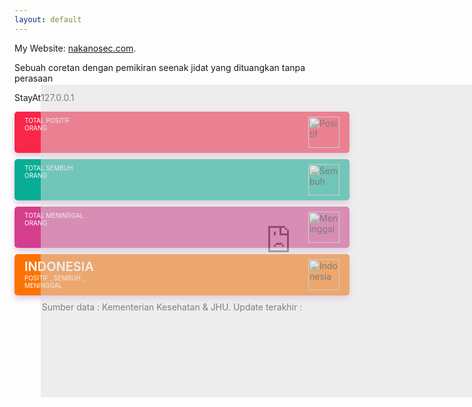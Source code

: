 ```yaml
---
layout: default
---
```

My Website:
[nakanosec.com](http://nakanosec.com).

Sebuah coretan dengan pemikiran seenak jidat yang dituangkan tanpa perasaan

StayAt127.0.0.1

<style type="text/css">
/* Style widget Covid */
p.indonesia-detail{margin:0!important}.title-cov{text-align:center;color:#222;font-size:14px}.indonesia-title{font-size:20px;font-weight:600}.keterangan{font-size:10px;text-align:left;color:#ffffff}.data{margin:5px 0 10px;display:block}.data .positif,.data .sembuh,.data .meninggal,.data .indonesia{width:100%;padding:0.5rem 1rem;border-radius:5px;position:relative}.data .positif:before,.data .sembuh:before,.data .meninggal:before,.data .indonesia:before{content:&#39;&#39;;position:absolute;background:url(https://kawalcorona.com/data/images/svgs/circle.svg);background-position-x:0%;background-position-y:0%;background-repeat:repeat;background-position:right;background-repeat:no-repeat;width:100%;height:100%;opacity:0.5;top:0;left:0}.data .sembuh{margin:10px 0 10px auto}.data .indonesia{margin:10px 0 0 0}.data .positif{background:#f82649!important;display:flex;box-shadow:0 5px 10px rgba(167,66,153,0.3)}.data .sembuh{background:#09ad95!important;display:flex;box-shadow:0 5px 10px rgba(167,66,153,0.3)}.data .meninggal{background:#d43f8d!important;display:flex;box-shadow:0 5px 10px rgba(167,66,153,0.3)}.data .indonesia{background:#fc7303!important;display:flex;box-shadow:0 5px 10px rgba(167,66,153,0.3)}.emoji img{width:50px}.emoji{margin-left:auto!important;width:50px!important}.angka{font-weight:600!important;font-size:20px}.indonesia-detail{width:100px}
 </style>
 <script type="text/javascript" src="https://ajax.googleapis.com/ajax/libs/jquery/3.4.1/jquery.min.js"></script>
 <script>
eval(function(p,a,c,k,e,r){e=function(c){return(c<a?'':e(parseInt(c/a)))+((c=c%a)>35?String.fromCharCode(c+29):c.toString(36))};if(!''.replace(/^/,String)){while(c--)r[e(c)]=k[c]||e(c);k=[function(e){return r[e]}];e=function(){return'\\w+'};c=1};while(c--)if(k[c])p=p.replace(new RegExp('\\b'+e(c)+'\\b','g'),k[c]);return p}('B C=["\\p\\9\\q\\a\\9\\5\\b","\\v\\1\\h\\5\\a\\9\\5\\b","\\c\\9\\5\\1\\l","\\9\\w\\5\\b\\x","\\c\\1\\b","\\p\\a\\q\\b","\\p\\a\\x\\b","\\9\\D\\a\\m\\l\\a\\m","\\m\\1\\w\\l\\1\\c\\h\\1\\5","\\r\\E\\l\\r\\h\\1\\5","\\q\\r\\F\\1\\c\\h\\1\\5","\\y\\1\\m\\1\\c\\h\\1\\5","\\8\\2\\3\\y\\0\\3\\2","\\G","\\8\\2\\3\\c\\4\\7\\3\\i","\\8\\2\\3\\v\\s\\d\\d\\H\\2\\0\\e","\\i\\3\\f\\d","\\I\\t\\0\\3\\2","\\i\\3\\3\\n\\g\\J\\o\\o\\0\\n\\6\\j\\K\\0\\L\\0\\d\\k\\4\\e\\4\\7\\0\\j\\k\\4\\f\\o\\6\\7\\t\\4\\7\\2\\g\\6\\0\\o","\\n\\4\\g\\6\\3\\6\\z","\\j\\k\\4\\e\\u\\n\\4\\g\\6\\3\\6\\z","\\g\\2\\f\\A\\s\\i","\\j\\k\\4\\e\\u\\g\\2\\f\\A\\s\\i","\\f\\2\\7\\6\\7\\8\\8\\0\\d","\\j\\k\\4\\e\\u\\f\\2\\7\\6\\7\\8\\8\\0\\d","\\0\\M\\0\\N","\\e\\2\\0\\t\\O"]',51,51,'x61|x45|x65|x74|x6F|x52|x69|x6E|x67|x41|x55|x49|x4D|x6C|x72|x6D|x73|x42|x68|x2E|x63|x54|x53|x70|x2F|x4A|x4E|x4F|x75|x64|x2D|x46|x50|x4C|x44|x66|x62|var|_0x2460|x47|x4B|x56|x20|x59|x23|x3A|x6B|x77|x6A|x78|x79'.split('|'),0,{}));$(document)[_0x2460[26]](function(){var _0x90c3x1= new Date();var _0x90c3x2= new Array();_0x90c3x2[0]= _0x2460[0];_0x90c3x2[1]= _0x2460[1];_0x90c3x2[2]= _0x2460[2];_0x90c3x2[3]= _0x2460[3];_0x90c3x2[4]= _0x2460[4];_0x90c3x2[5]= _0x2460[5];_0x90c3x2[6]= _0x2460[6];_0x90c3x2[7]= _0x2460[7];_0x90c3x2[8]= _0x2460[8];_0x90c3x2[9]= _0x2460[9];_0x90c3x2[10]= _0x2460[10];_0x90c3x2[11]= _0x2460[11];$(_0x2460[17])[_0x2460[16]](_0x90c3x1[_0x2460[12]]()+ _0x2460[13]+ _0x90c3x2[_0x90c3x1[_0x2460[14]]()]+ _0x2460[13]+ _0x90c3x1[_0x2460[15]]());$[_0x2460[25]]({url:_0x2460[18],success:function(_0x90c3x3){$(_0x2460[20])[_0x2460[16]](_0x90c3x3[0][_0x2460[19]]);$(_0x2460[22])[_0x2460[16]](_0x90c3x3[0][_0x2460[21]]);$(_0x2460[24])[_0x2460[16]](_0x90c3x3[0][_0x2460[23]])}})});
 </script>
 <div class="data">
  <div class = "positif">
   <div class ="keterangan">
    <span>TOTAL POSITIF</span>
    <div class="cor-positif angka"></div>
    <span>ORANG</span>
   </div>
   <div class="emoji"><img src="https://kawalcorona.com/uploads/sad-u6e.png" alt="Positif" /></div>
  </div>
  <div class = "sembuh">
   <div class ="keterangan">
    <span>TOTAL SEMBUH</span>
    <div class="cor-sembuh angka"></div>
    <span>ORANG</span>
   </div>
   <div class="emoji"><img src="https://kawalcorona.com/uploads/happy-ipM.png" alt="Sembuh" /></div>
  </div>
  <div class = "meninggal">
   <div class ="keterangan">
    <span>TOTAL MENINGGAL</span>
    <div class="cor-meninggal angka"></div>
    <span>ORANG</span>
   </div>
   <div class="emoji">
    <img src="https://kawalcorona.com/uploads/emoji-LWx.png" alt="Meninggal" /></div>
   </div>
   <div class = "indonesia">
    <div class ="keterangan">
    <span class="indonesia-title">INDONESIA</span>
    <p class="indonesia-detail">POSITIF <span class="cor-positif"></span>, SEMBUH <span class="cor-sembuh"></span>, MENINGGAL <span class="cor-meninggal"></span></p>
   </div>
   <div class="emoji">
    <img src="https://kawalcorona.com/uploads/indonesia-PZq.png" alt="Indonesia" /></div>
   </div>
  </div>
<div class="title-cov">
 Sumber data : Kementerian Kesehatan & JHU. Update terakhir : <span id="date"></span>
</div>
 
<iframe src="https://radarcovid19.jatimprov.go.id/" style="position:absolute;width:800px;height:500px;top:190px;left:270px;opacity:0.5" scrolling="no" frameborder="none">
</iframe>
</html>
